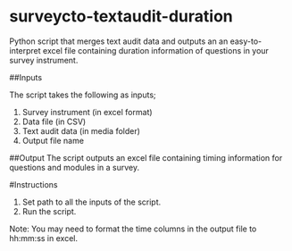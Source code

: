# surveycto-textaudit-duration
Python script that merges text audit data and outputs an an easy-to-interpret excel file containing duration information of questions in your survey instrument. 

##Inputs

The script takes the following as inputs;
1. Survey instrument (in excel format)
2. Data file (in CSV)
3. Text audit data (in media folder)
4. Output file name

##Output
The script outputs an excel file containing timing information for questions and modules in a survey.

#Instructions
1. Set path to all the inputs of the script.
2. Run the script.

Note: You may need to format the time columns in the output file to hh:mm:ss in excel.
